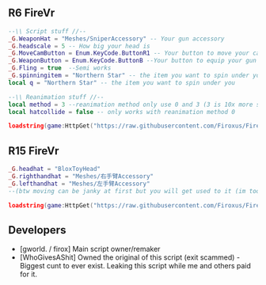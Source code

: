 

## R6 FireVr
```lua
--\\ Script stuff //--
_G.WeaponHat = "Meshes/SniperAccessory" -- Your gun accessory
_G.headscale = 5 -- How big your head is
_G.MoveCamButton = Enum.KeyCode.ButtonR1 -- Your button to move your cam
_G.WeaponButton = Enum.KeyCode.ButtonB --Your button to equip your gun
_G.Fling = true  --Semi works
_G.spinningitem = "Northern Star" -- the item you want to spin under you
local q = "Northern Star" -- the item you want to spin under you

--\\ Reanimation stuff //--
local method = 3 --reanimation method only use 0 and 3 (3 is 10x more stable then 0 btw)
local hatcollide = false -- only works with reanimation method 0

loadstring(game:HttpGet("https://raw.githubusercontent.com/Firoxus/FireVr/main/FireVrR6"))()
```

## R15 FireVr
```lua
_G.headhat = "BloxToyHead"
_G.righthandhat = "Meshes/右手臂Accessory"
_G.lefthandhat = "Meshes/左手臂Accessory"
--(btw moving can be janky at first but you will get used to it (im too lazy to fix it)!)

loadstring(game:HttpGet("https://raw.githubusercontent.com/Firoxus/FireVr/main/FireVrR15"))()
```

## Developers
- [gworld. / firox] Main script owner/remaker
- [WhoGivesAShit] Owned the original of this script (exit scammed) - Biggest cunt to ever exist. Leaking this script while me and others paid for it.
